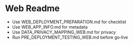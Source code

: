 # Web Readme

- Use WEB_DEPLOYMENT_PREPARATION.md for checklist
- Use WEB_APP_INFO.md for metadata
- Use DATA_PRIVACY_MAPPING_WEB.md for privacy
- Run PRE_DEPLOYMENT_TESTING_WEB.md before go‑live

